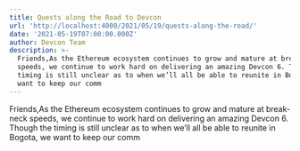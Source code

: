 ```yaml
---
title: Quests along the Road to Devcon
url: 'http://localhost:4000/2021/05/19/quests-along-the-road/'
date: '2021-05-19T07:00:00.000Z'
author: Devcon Team
description: >-
  Friends,As the Ethereum ecosystem continues to grow and mature at break-neck
  speeds, we continue to work hard on delivering an amazing Devcon 6. Though the
  timing is still unclear as to when we’ll all be able to reunite in Bogota, we
  want to keep our comm
---
```

Friends,As the Ethereum ecosystem continues to grow and mature at break-neck speeds, we continue to work hard on delivering an amazing Devcon 6. Though the timing is still unclear as to when we’ll all be able to reunite in Bogota, we want to keep our comm
